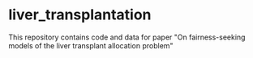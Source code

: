# liver_transplantation
This repository contains code and data for paper "On fairness-seeking models of the liver transplant allocation problem"
